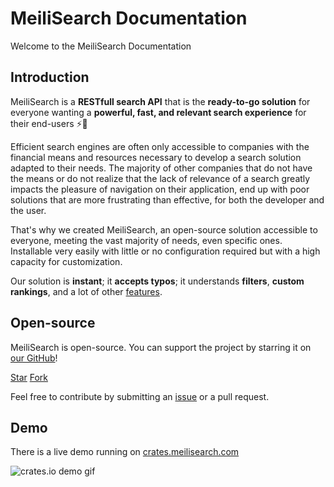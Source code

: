 # MeiliSearch Documentation

Welcome to the MeiliSearch Documentation

## Introduction

MeiliSearch is a **RESTfull search API** that is the **ready-to-go solution** for everyone wanting a **powerful, fast, and relevant search experience** for their end-users ⚡️🔎

Efficient search engines are often only accessible to companies with the financial means and resources necessary to develop a search solution adapted to their needs. The majority of other companies that do not have the means or do not realize that the lack of relevance of a search greatly impacts the pleasure of navigation on their application,
end up with poor solutions that are more frustrating than effective, for both the developer and the user.

That's why we created MeiliSearch, an open-source solution accessible to everyone, meeting the vast majority of needs, even specific ones. Installable very easily with little or no configuration required but with a high capacity for customization.

Our solution is **instant**; it **accepts typos**; it understands **filters**, **custom rankings**, and a lot of other [features](/getting_started/features.md).

## Open-source
MeiliSearch is open-source. You can support the project by starring it on [our GitHub](https://github.com/meilisearch/MeiliSearch)!

<!-- Place this tag where you want the button to render. -->
<a class="github-button" href="https://github.com/meilisearch/MeiliSearch" data-icon="octicon-star" data-size="large" data-show-count="true" aria-label="Star meilisearch/MeiliSearch on GitHub">Star</a><!-- Place this tag where you want the button to render. -->
<a class="github-button" href="https://github.com/meilisearch/MeiliSearch/fork" data-icon="octicon-repo-forked" data-size="large" data-show-count="false" aria-label="Fork meilisearch/MeiliSearch on GitHub">Fork</a>
<!-- Place this tag in your head or just before your close body tag. -->
<script async defer src="https://buttons.github.io/buttons.js"></script>

Feel free to contribute by submitting an [issue](https://github.com/meilisearch/MeiliSearch/issues) or a pull request.

## Demo

There is a live demo running on [crates.meilisearch.com](https://crates.meilisearch.com)

![crates.io demo gif](/crates-io-demo.gif)
